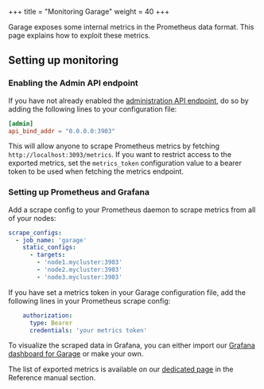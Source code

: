+++
title = "Monitoring Garage"
weight = 40
+++

Garage exposes some internal metrics in the Prometheus data format.
This page explains how to exploit these metrics.

## Setting up monitoring

### Enabling the Admin API endpoint

If you have not already enabled the [administration API endpoint](@/documentation/reference-manual/admin-api.md), do so by adding the following lines to your configuration file:

```toml
[admin]
api_bind_addr = "0.0.0.0:3903"
```

This will allow anyone to scrape Prometheus metrics by fetching
`http://localhost:3093/metrics`. If you want to restrict access
to the exported metrics, set the `metrics_token` configuration value
to a bearer token to be used when fetching the metrics endpoint.

### Setting up Prometheus and Grafana

Add a scrape config to your Prometheus daemon to scrape metrics from
all of your nodes:

```yaml
scrape_configs:
  - job_name: 'garage'
    static_configs:
      - targets:
        - 'node1.mycluster:3903'
        - 'node2.mycluster:3903'
        - 'node3.mycluster:3903'
```

If you have set a metrics token in your Garage configuration file,
add the following lines in your Prometheus scrape config:

```yaml
    authorization:
      type: Bearer
      credentials: 'your metrics token'
```

To visualize the scraped data in Grafana,
you can either import our [Grafana dashboard for Garage](https://git.deuxfleurs.fr/Deuxfleurs/garage/raw/branch/main/script/telemetry/grafana-garage-dashboard-prometheus.json)
or make your own.

The list of exported metrics is available on our [dedicated page](@/documentation/reference-manual/monitoring.md) in the Reference manual section.
